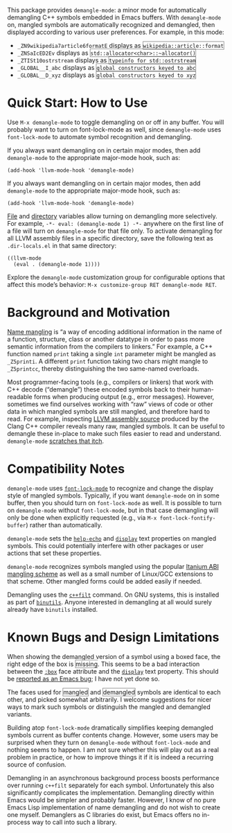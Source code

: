 This package provides `demangle-mode`: a minor mode for automatically
demangling C++ symbols embedded in Emacs buffers. With `demangle-mode`
on, mangled symbols are automatically recognized and demangled, then
displayed according to various user preferences. For example, in this
mode:

- `_ZN9wikipedia7article6formatE` displays as <span
  title="_ZN9wikipedia7article6formatE" style="border: 1px solid
  gray">`wikipedia::article::format`</span>
- `_ZNSaIcED2Ev` displays as <span title="_ZNSaIcED2Ev" style="border:
  1px solid gray">`std::allocator<char>::~allocator()`</span>
- `_ZTISt10ostrstream` displays as <span title="_ZTISt10ostrstream"
  style="border: 1px solid gray">`typeinfo for std::ostrstream`</span>
- `_GLOBAL__I_abc` displays as <span title="_GLOBAL__I_abc"
  style="border: 1px solid gray">`global constructors keyed to
  abc`</span>
- `_GLOBAL__D_xyz` displays as <span title="_GLOBAL__D_xyz"
  style="border: 1px solid gray">`global constructors keyed to
  xyz`</span>

# Quick Start: How to Use

Use `M-x demangle-mode` to toggle demangling on or off in any
buffer. You will probably want to turn on font-lock-mode as well,
since `demangle-mode` uses `font-lock-mode` to automate symbol
recognition and demangling.

If you always want demangling on in certain major modes, then add
`demangle-mode` to the appropriate major-mode hook, such as:

```elisp
(add-hook 'llvm-mode-hook 'demangle-mode)
```

If you always want demangling on in certain major modes, then add
`demangle-mode` to the appropriate major-mode hook, such as:

```elisp
(add-hook 'llvm-mode-hook 'demangle-mode)
```

[File](https://www.gnu.org/software/emacs/manual/html_node/emacs/File-Variables.html)
and
[directory](https://www.gnu.org/software/emacs/manual/html_node/emacs/Directory-Variables.html)
variables allow turning on demangling more selectively. For example,
`-*- eval: (demangle-mode 1) -*-` anywhere on the first line of a file
will turn on `demangle-mode` for that file only. To activate
demangling for all LLVM assembly files in a specific directory, save
the following text as `.dir-locals.el` in that same directory:

```elisp
((llvm-mode
  (eval . (demangle-mode 1))))
```

Explore the `demangle-mode` customization group for configurable
options that affect this mode’s behavior: `M-x customize-group RET
demangle-mode RET`.

# Background and Motivation

[Name mangling](https://en.wikipedia.org/wiki/Name_mangling) is “a way
of encoding additional information in the name of a function,
structure, class or another datatype in order to pass more semantic
information from the compilers to linkers.” For example, a C++
function named `print` taking a single `int` parameter might be
mangled as `_Z5printi`. A different `print` function taking two chars
might mangle to `_Z5printcc`, thereby distinguishing the two
same-named overloads.

Most programmer-facing tools (e.g., compilers or linkers) that work
with C++ decode (“demangle”) these encoded symbols back to their
human-readable forms when producing output (e.g., error
messages). However, sometimes we find ourselves working with “raw”
views of code or other data in which mangled symbols are still
mangled, and therefore hard to read. For example, inspecting
[LLVM assembly source](http://llvm.org/docs/LangRef.html) produced by
the Clang C++ compiler reveals many raw, mangled symbols. It can be
useful to demangle these in-place to make such files easier to read
and understand. `demangle-mode`
[scratches that itch](http://www.catb.org/~esr/writings/cathedral-bazaar/cathedral-bazaar/ar01s02.html).

# Compatibility Notes

`demangle-mode` uses
[`font-lock-mode`](https://www.gnu.org/software/emacs/manual/html_node/emacs/Font-Lock.html)
to recognize and change the display style of mangled
symbols. Typically, if you want `demangle-mode` on in some buffer,
then you should turn on `font-lock-mode` as well. It is possible to
turn on `demangle-mode` without `font-lock-mode`, but in that case
demangling will only be done when explicitly requested (e.g., via `M-x
font-lock-fontify-buffer`) rather than automatically.

`demangle-mode` sets the
[`help-echo`](http://www.gnu.org/software/emacs/manual/html_node/elisp/Special-Properties.html)
and
[`display`](http://www.gnu.org/software/emacs/manual/html_node/elisp/Special-Properties.html)
text properties on mangled symbols. This could potentially interfere
with other packages or user actions that set these properties.

`demangle-mode` recognizes symbols mangled using the popular
[Itanium ABI mangling scheme](http://mentorembedded.github.io/cxx-abi/abi.html#mangling)
as well as a small number of Linux/GCC extensions to that
scheme. Other mangled forms could be added easily if needed.

Demangling uses the
[`c++filt`](https://sourceware.org/binutils/docs-2.24/binutils/c_002b_002bfilt.html)
command. On GNU systems, this is installed as part of
[`binutils`](http://www.gnu.org/software/binutils/). Anyone interested
in demangling at all would surely already have `binutils` installed.

# Known Bugs and Design Limitations

When showing the demangled version of a symbol using a boxed face, the
right edge of the box is <span style="border: 1px solid gray;
border-right: none">missing</span>. This seems to be a bad interaction
between the
[`:box`](http://www.gnu.org/software/emacs/manual/html_node/elisp/Face-Attributes.html)
face attribute and the
[`display`](http://www.gnu.org/software/emacs/manual/html_node/elisp/Special-Properties.html)
text property. This should be
[reported as an Emacs bug](http://debbugs.gnu.org/Emacs.html); I have
not yet done so.

The faces used for <span style="border: 1px solid gray">mangled</span>
and <span style="border: 1px solid gray">demangled</span> symbols are
identical to each other, and picked somewhat arbitrarily. I welcome
suggestions for nicer ways to mark such symbols or distinguish the
mangled and demangled variants.

Building atop `font-lock-mode` dramatically simplifies keeping
demangled symbols current as buffer contents change. However, some
users may be surprised when they turn on `demangle-mode` without
`font-lock-mode` and nothing seems to happen. I am not sure whether
this will play out as a real problem in practice, or how to improve
things it if it is indeed a recurring source of confusion.

Demangling in an asynchronous background process boosts performance
over running `c++filt` separately for each symbol. Unfortunately this
also significantly complicates the implementation. Demangling directly
within Emacs would be simpler and probably faster. However, I know of
no pure Emacs Lisp implementation of name demangling and do not wish
to create one myself. Demanglers as C libraries do exist, but Emacs
offers no in-process way to call into such a library.
